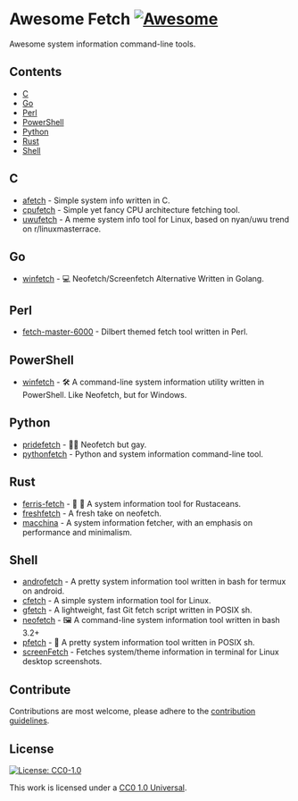 # Awesome Fetch [![Awesome](https://awesome.re/badge.svg)](https://github.com/beucismis/awesome-fetch)

Awesome system information command-line tools.

## Contents

- [C](#c)
- [Go](#go)
- [Perl](#perl)
- [PowerShell](#powershell)
- [Python](#python)
- [Rust](#rust)
- [Shell](#shell)

## C

- [afetch](https://github.com/13-CF/afetch) - Simple system info written in C.
- [cpufetch](https://github.com/Dr-Noob/cpufetch) - Simple yet fancy CPU architecture fetching tool.
- [uwufetch](https://github.com/TheDarkBug/uwufetch) - A meme system info tool for Linux, based on nyan/uwu trend on r/linuxmasterrace.

## Go

- [winfetch](https://github.com/M4cs/winfetch) - :computer: Neofetch/Screenfetch Alternative Written in Golang.

## Perl

- [fetch-master-6000](https://github.com/anhsirk0/fetch-master-6000) - Dilbert themed fetch tool written in Perl.

## PowerShell

- [winfetch](https://github.com/lptstr/winfetch) - :hammer_and_wrench: A command-line system information utility written in PowerShell. Like Neofetch, but for Windows.

## Python

- [pridefetch](https://github.com/charpointer/pridefetch) - :rainbow_flag: Neofetch but gay.
- [pythonfetch](https://github.com/beucismis/pythonfetch) - Python and system information command-line tool.

## Rust

- [ferris-fetch](https://github.com/irevenko/ferris-fetch) - :art: :crab: A system information tool for Rustaceans.
- [freshfetch](https://github.com/K4rakara/freshfetch) - A fresh take on neofetch.
- [macchina](https://github.com/Macchina-CLI/macchina) - A system information fetcher, with an emphasis on performance and minimalism.

## Shell

- [androfetch](https://github.com/laraib07/androfetch) - A pretty system information tool written in bash for termux on android.
- [cfetch](https://github.com/clieg/cfetch) - A simple system information tool for Linux.
- [gfetch](https://github.com/lptstr/gfetch) - A lightweight, fast Git fetch script written in POSIX sh.
- [neofetch](https://github.com/dylanaraps/neofetch) - :framed_picture: A command-line system information tool written in bash 3.2+
- [pfetch](https://github.com/dylanaraps/pfetch) - :penguin: A pretty system information tool written in POSIX sh.
- [screenFetch](https://github.com/KittyKatt/screenFetch) - Fetches system/theme information in terminal for Linux desktop screenshots.

## Contribute

Contributions are most welcome, please adhere to the [contribution guidelines](CONTRIBUTING.md).

## License

[![License: CC0-1.0](https://licensebuttons.net/l/zero/1.0/80x15.png)](http://creativecommons.org/publicdomain/zero/1.0/)

This work is licensed under a [CC0 1.0 Universal](LICENSE).
